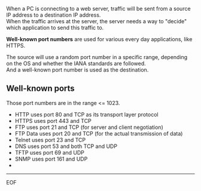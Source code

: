 When a PC is connecting to a web server, traffic will be sent from a source IP address to a destination IP address.  
When the traffic arrives at the server, the server needs a way to "decide" which application to send this traffic to.  

**Well-known port numbers** are used for various every day applications, like HTTPS.  

The source will use a random port number in a specific range, depending on the OS and whether the IANA standards are followed.  
And a well-known port number is used as the destination.  

## Well-known ports

Those port numbers are in the range <= 1023.

- HTTP uses port 80 and TCP as its transport layer protocol
- HTTPS uses port 443 and TCP 
- FTP uses port 21 and TCP (for server and client negotiation)
- FTP Data uses port 20 and TCP (for the actual transmission of data)
- Telnet uses port 23 and TCP
- DNS uses port 53 and both TCP and UDP
- TFTP uses port 69 and UDP
- SNMP uses port 161 and UDP
- 

---
EOF
